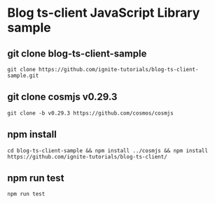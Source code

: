 # Blog ts-client JavaScript Library sample

## git clone blog-ts-client-sample
`git clone https://github.com/ignite-tutorials/blog-ts-client-sample.git`

## git clone cosmjs v0.29.3
`git clone -b v0.29.3 https://github.com/cosmos/cosmjs`

## npm install
`cd blog-ts-client-sample && npm install ../cosmjs && npm install https://github.com/ignite-tutorials/blog-ts-client/`

## npm run test
`npm run test`
